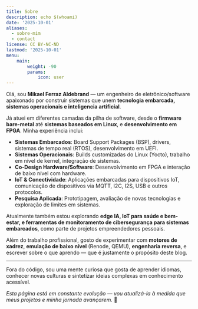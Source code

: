 ```yaml
---
title: Sobre
description: echo $(whoami)
date: '2025-10-01'
aliases:
  - sobre-mim
  - contact
license: CC BY-NC-ND
lastmod: '2025-10-01'
menu:
    main: 
        weight: -90
        params:
            icon: user
---
```


Olá, sou **Mikael Ferraz Aldebrand** — um engenheiro de eletrônico/software apaixonado por construir sistemas que unem **tecnologia embarcada, sistemas operacionais e inteligencia artificial**.

Já atuei em diferentes camadas da pilha de software, desde o **firmware bare-metal** até **sistemas baseados em Linux**, e **desenvolvimento em FPGA**. Minha experiência inclui:

- **Sistemas Embarcados**: Board Support Packages (BSP), drivers, sistemas de tempo real (RTOS), desenvolvimento em UEFI.  
- **Sistemas Operacionais**: Builds customizadas do Linux (Yocto), trabalho em nível de kernel, integração de sistemas.  
- **Co-Design Hardware/Software**: Desenvolvimento em FPGA e interação de baixo nível com hardware.  
- **IoT & Conectividade**: Aplicações embarcadas para dispositivos IoT, comunicação de dispositivos via MQTT, I2C, I2S, USB e outros protocolos.  
- **Pesquisa Aplicada**: Prototipagem, avaliação de novas tecnologias e exploração de limites em sistemas.  

Atualmente também estou explorando **edge IA, IoT para saúde e bem-estar, e ferramentas de monitoramento de cibersegurança para sistemas embarcados**, como parte de projetos empreendedores pessoais.  

Além do trabalho profissional, gosto de experimentar com **motores de xadrez**, **emulação de baixo nível** (Renode, QEMU), **engenharia reversa**, e escrever sobre o que aprendo — que é justamente o propósito deste blog.  

---

Fora do código, sou uma mente curiosa que gosta de aprender idiomas, conhecer novas culturas e sintetizar ideias complexas em conhecimento acessível.  

*Esta página está em constante evolução — vou atualizá-la à medida que meus projetos e minha jornada avançarem.* 🚀

